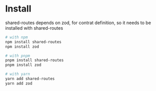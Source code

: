 # Install

shared-routes depends on zod, for contrat definition, so it needs to be installed with shared-routes

```bash
# with npm
npm install shared-routes
npm install zod

# with pnpm
pnpm install shared-routes
pnpm install zod

# with yarn
yarn add shared-routes
yarn add zod
```

